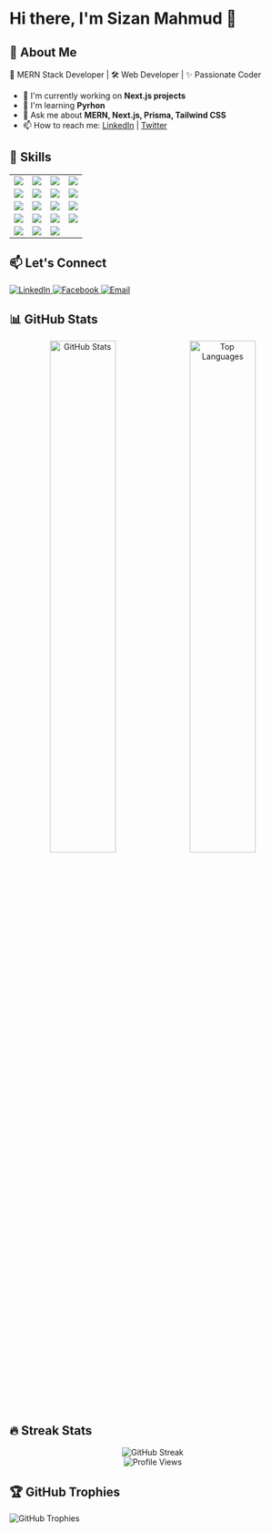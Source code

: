 # Hi there, I'm Sizan Mahmud 👋  

## 🌟 About Me  
🚀 MERN Stack Developer | 🛠️ Web Developer | ✨ Passionate Coder  

- 🌱 I'm currently working on **Next.js projects**  
- 🔗 I'm learning **Pyrhon**  
- 💬 Ask me about **MERN, Next.js, Prisma, Tailwind CSS**  
- 📫 How to reach me: [LinkedIn](https://www.linkedin.com/in/your-profile) | [Twitter](https://twitter.com/your-profile)

## 🚀 Skills  

<table>
  <tr>
    <td><img src="https://img.shields.io/badge/HTML5-%23E34F26?style=for-the-badge&logo=html5&logoColor=white"></td>
    <td><img src="https://img.shields.io/badge/CSS3-%231572B6?style=for-the-badge&logo=css3&logoColor=white"></td>
    <td><img src="https://img.shields.io/badge/JavaScript-%23F7DF1E?style=for-the-badge&logo=javascript&logoColor=black"></td>
    <td><img src="https://img.shields.io/badge/TypeScript-%233178C6?style=for-the-badge&logo=typescript&logoColor=white"></td>
  </tr>
  <tr>
    <td><img src="https://img.shields.io/badge/React-%2361DAFB?style=for-the-badge&logo=react&logoColor=black"></td>
    <td><img src="https://img.shields.io/badge/Next.js-%23000000?style=for-the-badge&logo=next.js&logoColor=white"></td>
    <td><img src="https://img.shields.io/badge/Node.js-%23339933?style=for-the-badge&logo=node.js&logoColor=white"></td>
    <td><img src="https://img.shields.io/badge/Express.js-%23000000?style=for-the-badge&logo=express&logoColor=white"></td>
  </tr>
  <tr>
    <td><img src="https://img.shields.io/badge/MongoDB-%2347A248?style=for-the-badge&logo=mongodb&logoColor=white"></td>
    <td><img src="https://img.shields.io/badge/PostgreSQL-%23336791?style=for-the-badge&logo=postgresql&logoColor=white"></td>
    <td><img src="https://img.shields.io/badge/Prisma-%23000000?style=for-the-badge&logo=prisma&logoColor=white"></td>
    <td><img src="https://img.shields.io/badge/Firebase-%23FFCA28?style=for-the-badge&logo=firebase&logoColor=black"></td>
  </tr>
  <tr>
    <td><img src="https://img.shields.io/badge/NextAuth-%23000000?style=for-the-badge&logo=auth0&logoColor=white"></td>
    <td><img src="https://img.shields.io/badge/Clerk-%23004AAD?style=for-the-badge&logo=clerk&logoColor=white"></td>
    <td><img src="https://img.shields.io/badge/Redux-%23764ABC?style=for-the-badge&logo=redux&logoColor=white"></td>
    <td><img src="https://img.shields.io/badge/TailwindCSS-%2338B2AC?style=for-the-badge&logo=tailwind-css&logoColor=white"></td>
  </tr>
  <tr>
    <td><img src="https://img.shields.io/badge/Bootstrap-%23563D7C?style=for-the-badge&logo=bootstrap&logoColor=white"></td>
    <td><img src="https://img.shields.io/badge/Postman-%23FF6C37?style=for-the-badge&logo=postman&logoColor=white"></td>
    <td><img src="https://img.shields.io/badge/Git-%23F05033?style=for-the-badge&logo=git&logoColor=white"></td>
  </tr>
</table>


## 📫 Let's Connect  

<p align="start">
  <a href="https://www.linkedin.com/in/sizan22/" target="_blank">
    <img src="https://img.shields.io/badge/LinkedIn-%230077B5.svg?style=for-the-badge&logo=linkedin&logoColor=white" alt="LinkedIn">
    
  </a>  
  <a href="https://www.facebook.com/Sizan.mahmu" target="_blank">
    <img src="https://img.shields.io/badge/Facebook-%231877F2.svg?style=for-the-badge&logo=facebook&logoColor=white" alt="Facebook">
  </a>  
 
  <a href="sizanm852@gmail.com">
    <img src="https://img.shields.io/badge/Email-D14836?style=for-the-badge&logo=gmail&logoColor=white" alt="Email">
  </a>  
</p>

## 📊 GitHub Stats  

<div align="center">
  <img src="https://github-readme-stats.vercel.app/api?username=Sizan458&show_icons=true&theme=radical&hide_border=true&count_private=true" width="48%" alt="GitHub Stats">
  <img src="https://github-readme-stats.vercel.app/api/top-langs/?username=Sizan458&layout=compact&theme=radical&hide_border=true" width="48%" alt="Top Languages">
</div>


## 🔥 Streak Stats  

<p align="center">
  <img src="https://github-readme-streak-stats.herokuapp.com/?user=Sizan458&theme=radical&hide_border=true" alt="GitHub Streak">
  <br>
  <img src="https://komarev.com/ghpvc/?username=Sizan458&color=blue&style=for-the-badge" alt="Profile Views">
</p>




## 🏆 GitHub Trophies  
![GitHub Trophies](https://github-profile-trophy.vercel.app/?username=Sizan458&theme=algolia&no-frame=true&no-bg=true&margin-w=4)  

